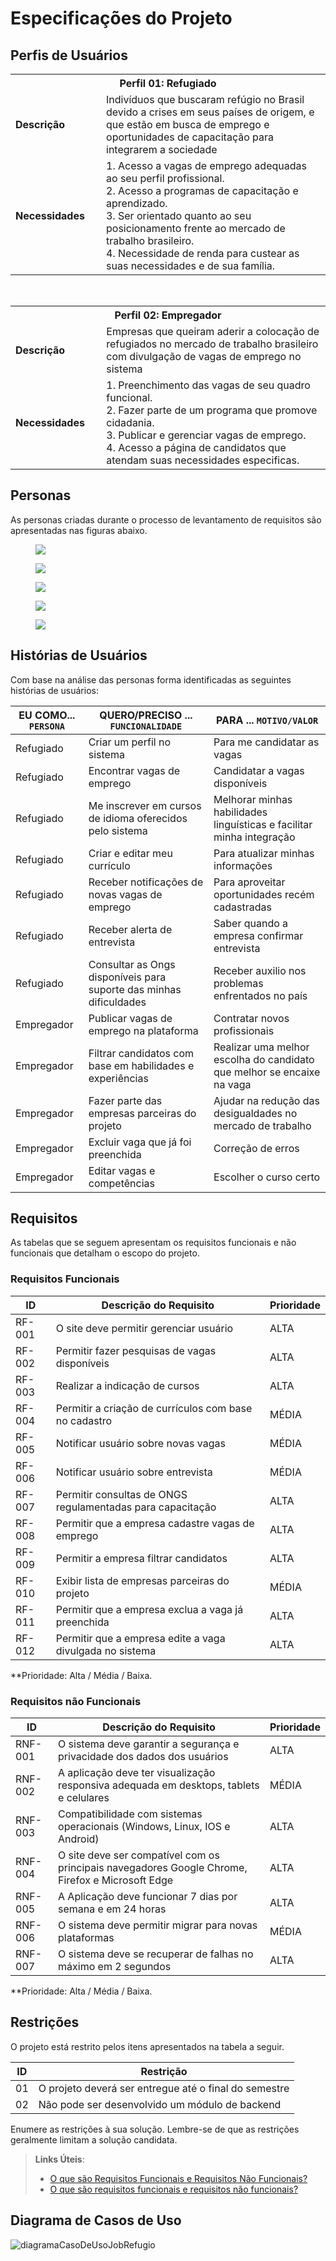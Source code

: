 # Especificações do Projeto

## Perfis de Usuários

<table>
<tbody>
<tr>
<th colspan="2">Perfil 01: Refugiado </th>
</tr>
<tr>
<td width="150px"><b>Descrição</b></td>
<td width="600px">
Indivíduos que buscaram refúgio no Brasil devido a crises em seus países de origem, e que estão em busca de emprego e oportunidades de capacitação para integrarem a sociedade 
</td>
</tr>
<tr>
<td><b>Necessidades</b></td>
<td>
1. Acesso a vagas de emprego adequadas ao seu perfil profissional.<br>
2. Acesso a programas de capacitação e aprendizado.<br>
3. Ser orientado quanto ao seu posicionamento frente ao mercado de trabalho brasileiro.<br>
4. Necessidade de renda para custear as suas necessidades e de sua família. 
</td>
</tr>
</tbody>
</table>

<br>

<table>
<tbody>
<tr>
<th colspan="2">Perfil 02: Empregador </th>
</tr>
<tr>
<td width="150px"><b>Descrição</b></td>
<td width="600px">
Empresas que queiram aderir a colocação de refugiados no mercado de trabalho brasileiro com divulgação de vagas de emprego no sistema  
</td>
</tr>
<tr>
<td><b>Necessidades</b></td>
<td>
1. Preenchimento das vagas de seu quadro funcional.<br>
2. Fazer parte de um programa que promove cidadania.<br>
3. Publicar e gerenciar vagas de emprego.<br>
4. Acesso a página de candidatos que atendam suas necessidades especificas.<br> 
</td>
</tr>
</tbody>
</table>

## Personas

As personas criadas durante o processo de levantamento de requisitos são apresentadas nas figuras abaixo.
<figure> 
  <img src="/docs/img/persona 1.png">
</figure> 

<figure> 
  <img src="/docs/img/persona 2.png">
</figure> 

<figure> 
  <img src="/docs/img/persona 3.png">
</figure> 

<figure> 
  <img src="/docs/img/persona 4.png">
</figure> 

<figure> 
  <img src="/docs/img/persona 5.png">
</figure> 

## Histórias de Usuários

Com base na análise das personas forma identificadas as seguintes histórias de usuários:

|EU COMO... `PERSONA`| QUERO/PRECISO ... `FUNCIONALIDADE` |PARA ... `MOTIVO/VALOR`                 |
|--------------------|------------------------------------|----------------------------------------|
|Refugiado          |Criar um perfil no sistema   | Para me candidatar as vagas |
|Refugiado          |Encontrar vagas de emprego  | Candidatar a vagas disponíveis|
|Refugiado          |Me inscrever em cursos de idioma oferecidos pelo sistema  | Melhorar minhas habilidades linguísticas e facilitar minha integração |
|Refugiado          |Criar e editar meu currículo  | Para atualizar minhas informações |
|Refugiado          |Receber notificações de novas vagas de emprego | Para aproveitar oportunidades recém cadastradas |
|Refugiado          |Receber alerta de entrevista | Saber quando a empresa confirmar entrevista |
|Refugiado          |Consultar as Ongs disponíveis para suporte das minhas dificuldades | Receber auxilio nos problemas enfrentados no país |
|Empregador   |Publicar vagas de emprego na plataforma  | Contratar novos profissionais |
|Empregador   |Filtrar candidatos com base em habilidades e experiências | Realizar uma melhor escolha do candidato que melhor se encaixe na vaga   |
|Empregador   |Fazer parte das empresas parceiras do projeto | Ajudar na redução das desigualdades no mercado de trabalho |
|Empregador   |Excluir vaga que já foi preenchida  | Correção de erros |
|Empregador   |Editar vagas e competências   | Escolher o curso certo |


## Requisitos

As tabelas que se seguem apresentam os requisitos funcionais e não funcionais que detalham o escopo do projeto.

### Requisitos Funcionais

|ID    | Descrição do Requisito  | Prioridade |
|------|-----------------------------------------|----|
|RF-001| O site deve permitir gerenciar usuário  | ALTA | 
|RF-002| Permitir fazer pesquisas de vagas disponíveis  | ALTA |
|RF-003| Realizar a indicação de cursos   | ALTA |
|RF-004| Permitir a criação de currículos com base no cadastro     | MÉDIA |
|RF-005| Notificar usuário sobre novas vagas    | MÉDIA |
|RF-006| Notificar usuário sobre entrevista     | MÉDIA |
|RF-007| Permitir consultas de ONGS regulamentadas para capacitação    | ALTA |
|RF-008| Permitir que a empresa cadastre vagas de emprego    | ALTA |
|RF-009| Permitir a empresa filtrar candidatos     | ALTA |
|RF-010| Exibir lista de empresas parceiras do projeto    | MÉDIA |
|RF-011| Permitir que a empresa exclua a vaga já preenchida    | ALTA |
|RF-012| Permitir que a empresa edite a vaga divulgada no sistema    | ALTA |

**Prioridade: Alta / Média / Baixa.

### Requisitos não Funcionais

|ID     | Descrição do Requisito  |Prioridade |
|-------|-------------------------|----|
|RNF-001| O sistema deve garantir a segurança e privacidade dos dados dos usuários  | ALTA | 
|RNF-002| A aplicação deve ter visualização responsiva adequada em desktops, tablets e celulares  |  MÉDIA | 
|RNF-003| Compatibilidade com sistemas operacionais (Windows, Linux, IOS e Android)   | ALTA |
|RNF-004| O site deve ser compatível com os principais navegadores Google Chrome, Firefox e Microsoft Edge    | ALTA |
|RNF-005| A Aplicação deve funcionar 7 dias por semana e em 24 horas     | ALTA |
|RNF-006| O sistema deve permitir migrar para novas plataformas     | MÉDIA |
|RNF-007| O sistema deve se recuperar de falhas no máximo em 2 segundos    | ALTA |

**Prioridade: Alta / Média / Baixa.


## Restrições

O projeto está restrito pelos itens apresentados na tabela a seguir.

|ID| Restrição                                             |
|--|-------------------------------------------------------|
|01| O projeto deverá ser entregue até o final do semestre |
|02| Não pode ser desenvolvido um módulo de backend        |


Enumere as restrições à sua solução. Lembre-se de que as restrições geralmente limitam a solução candidata.

> **Links Úteis**:
> - [O que são Requisitos Funcionais e Requisitos Não Funcionais?](https://codificar.com.br/requisitos-funcionais-nao-funcionais/)
> - [O que são requisitos funcionais e requisitos não funcionais?](https://analisederequisitos.com.br/requisitos-funcionais-e-requisitos-nao-funcionais-o-que-sao/)

## Diagrama de Casos de Uso

![diagramaCasoDeUsoJobRefugio](https://github.com/user-attachments/assets/74d475c0-2c29-45be-8283-c187d67e8f35)

